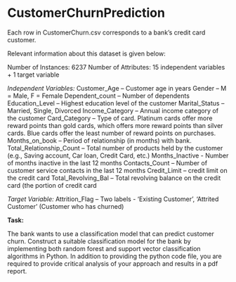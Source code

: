# CustomerChurnPrediction

Each row in CustomerChurn.csv corresponds to a bank’s credit card customer.

Relevant information about this dataset is given below:

Number of Instances: 6237
Number of Attributes: 15 independent variables + 1 target variable

*Independent Variables:*
Customer_Age – Customer age in years
Gender – M = Male, F = Female
Dependent_count – Number of dependents
Education_Level – Highest education level of the customer
Marital_Status – Married, Single, Divorced
Income_Category – Annual income category of the customer
Card_Category – Type of card. Platinum cards offer more reward points than gold cards, which offers more reward points than silver cards. Blue cards offer the least number of reward points on purchases.
Months_on_book – Period of relationship (in months) with bank.
Total_Relationship_Count – Total number of products held by the customer (e.g., Saving account, Car loan, Credit Card, etc.)
Months_Inactive - Number of months inactive in the last 12 months
Contacts_Count – Number of customer service contacts in the last 12 months
Credit_Limit – credit limit on the credit card
Total_Revolving_Bal – Total revolving balance on the credit card (the portion of credit card


*Target Variable:*
Attrition_Flag – Two labels - ‘Existing Customer’, ‘Attrited Customer’ (Customer who has churned)

**Task:** 

The bank wants to use a classification model that can predict customer churn. Construct a suitable classification model for the bank by implementing both random forest and support vector classification algorithms in Python.
In addition to providing the python code file, you are required to provide critical analysis of your approach and results in a pdf report.
